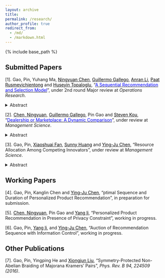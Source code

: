```yaml
---
layout: archive
title: 
permalink: /research/
author_profile: true
redirect_from:
  - /md/
  - /markdown.html
---
```


{% include base_path %}
## Submitted Papers



[1]. Gao, Pin, Yuhang Ma, [<span style="color:black">Ningyuan Chen</span>](http://individual.utoronto.ca/ningyuanchen/), [<span style="color:black">Guillermo Gallego</span>](https://ieda.ust.hk/dfaculty/ggallego/), [<span style="color:black">Anran Li</span>](https://www.lse.ac.uk/management/people/academic-staff/ali), [<span style="color:black">Paat Rusmevichientong</span>](http://faculty.marshall.usc.edu/Paat-Rusmevichientong/) and [<span style="color:black">Huseyin Topaloglu</span>](https://people.orie.cornell.edu/huseyin/), “[<span style="color:blue">A Sequential Recommendation and Selection Model</span>](https://www.researchgate.net/publication/336054655_A_Sequential_Recommendation_and_Selection_Model)”, under 2nd round Major review at *Operations Research*.
<details>
<summary>Abstract</summary><sub>
We propose a sequential recommendation-selection model where a seller recommends sets of products to consumers over multiple stages. consumers are heterogeneous in the patience levels, characterized by a certain number of stages that a consumer is willing to go through when making a purchase. Consumers view the products stage by stage. If a consumer can find a satisfactory product before exhausting her patience, she will purchase the product and leave the system immediately. Otherwise, the consumer stays till the last stage within her patience level but ends up without purchasing. The seller’s objective is to maximize his expected overall revenue by optimizing the recommendation sequence or the products’ prices. We note that the seller can learn the consumers’ patience levels as well as their utilities through the recommendation process, and thus can adjust his future recommendations accordingly. However, a static sequential recommendation strategy would suffice. Therefore, we derive a set of results: 1) For the pure recommendation order problem, the optimal solution possesses a sequential revenue-ordered property, which can be efficiently discovered by dynamic programming. We also find that a crude heuristic – only offering one set of products at a single stage – will earn a tight 50% of the optimal revenue. 2) In the single-leg dynamic capacity control problem, the optimal recommendations admit an inclusion property. 3) The optimal pricing policy under a fixed recommendation order is unique, which can be efficiently found by a binary search. 4) However, the joint recommendation and pricing problem is NP-hard, while recommending all products only at a single stage and optimizing their prices accordingly will earn a tight 88% of the optimal revenue.</sub>
</details>

[2]. [<span style="color:black">Chen, Ningyuan</span>](http://individual.utoronto.ca/ningyuanchen/), [<span style="color:black">Guillermo Gallego</span>](https://ieda.ust.hk/dfaculty/ggallego/), Pin Gao and [<span style="color:black">Steven Kou</span>](https://www.bu.edu/questrom/profile/steven-kou/), “[<span style="color:blue">Dealership or Marketplace: A Dynamic Comparison</span>](https://www.researchgate.net/publication/336906849_Dealership_or_Marketplace_A_Dynamic_Comparison)”, under review at *Management Science*.
<details>
<summary>Abstract</summary><sub>
We consider two business models for a two-sided economy under uncertainty: dealership and marketplace. Although both business models can bridge the gap between demand and supply, it is not clear which model is better for the firm or for the consumers. We show that while the two models differ substantially in pricing power, inventory risk, fee structure, and fulfillment time, both models share several important features, with the revenues to the firm from the two models converging when the markets are thick. We also show that for thick markets there is a one-to-one mapping between their corresponding optimal policies. We provide guidelines and insights as to which business model is preferable under different conditions when the markets are not thick.</sub>
</details>

[3]. Gao, Pin, [<span style="color:black">Xiaoshuai Fan</span>](http://xfanaf.student.ust.hk/), [<span style="color:black">Sunny Huang</span>](https://sites.google.com/site/sunnyelan/) and [<span style="color:black">Ying-Ju Chen</span>](https://imchen.people.ust.hk/), “Resource Allocation Among Competing Innovators”, under review at *Management Science*.
<details>
<summary>Abstract</summary><sub>
Many innovative products are designed to satisfy the demand of specific target consumers, and thus innovators with new products will inevitably compete with each other in the post-innovation market. We investigate how should a profit-maximizing principal properly allocates her limited resources to support the innovations of multiple potentially competing innovators. We find that as the available resources increase, the number of agents receiving resources may first increase and then decrease. This interesting nonmonotone pattern is driven by a trade-off between the risk of innovation failure and rent dissipation due to competition. The results are robust to incorporating an endogenous profit-sharing rule and costly resources. Using the framework, we also analyze a nonprofit principal seeking to maximize the total number of successful innovations, the probability of at least one innovator succeeding, consumer surplus, and total social welfare.</sub>
</details>

## Working Papers

[4]. Gao, Pin, Kanglin Chen and [<span style="color:black">Ying-Ju Chen</span>](https://imchen.people.ust.hk/), “ptimal Sequence and Duration of Personalized Product Recommendation”, in preparation for submission.

[5]. [<span style="color:black">Chen, Ningyuan</span>](http://individual.utoronto.ca/ningyuanchen/), Pin Gao and [<span style="color:black">Yang li</span>](https://www.bschool.cuhk.edu.hk/staff/li-yang/), “Personalized Product Recommendation in Presence of Privacy Constraint”, working in progress.

[6]. Gao, Pin, [<span style="color:black">Yang li</span>](https://www.bschool.cuhk.edu.hk/staff/li-yang/), and [<span style="color:black">Ying-Ju Chen</span>](https://imchen.people.ust.hk/), “Auction of Recommendation Sequence with Information Control”, working in progress.

## Other Publications

[7]. Gao, Pin, Yingping He and [<span style="color:black">Xiongjun Liu</span>](https://icqm.pku.edu.cn/yw/directory/faculty/237465.htm), “Symmetry-Protected Non-Abelian Braiding of Majorana Kramers’ Pairs”, *Phys. Rev. B 94, 224509 (2016)*.
